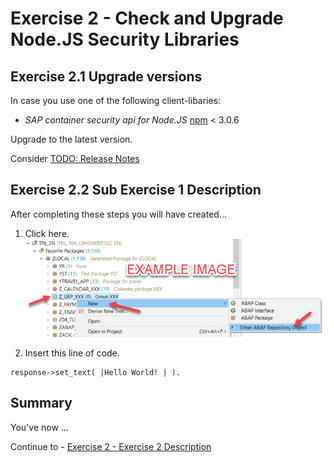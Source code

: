 # Exercise 2 - Check and Upgrade Node.JS Security Libraries

## Exercise 2.1 Upgrade versions
In case you use one of the following client-libaries:

- *SAP container security api for Node.JS* [npm](https://www.npmjs.com/package/@sap/xssec) < 3.0.6


Upgrade to the latest version.

Consider [TODO: Release Notes]()

## Exercise 2.2 Sub Exercise 1 Description

After completing these steps you will have created...

1. Click here.
<br>![](/exercises/ex1/images/01_01_0010.png)

2.	Insert this line of code.
```abap
response->set_text( |Hello World! | ). 
```

## Summary

You've now ...

Continue to - [Exercise 2 - Exercise 2 Description](../ex2/README.md)

